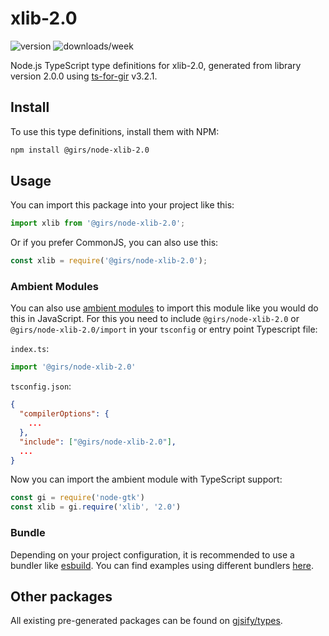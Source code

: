 
# xlib-2.0

![version](https://img.shields.io/npm/v/@girs/node-xlib-2.0)
![downloads/week](https://img.shields.io/npm/dw/@girs/node-xlib-2.0)


Node.js TypeScript type definitions for xlib-2.0, generated from library version 2.0.0 using [ts-for-gir](https://github.com/gjsify/ts-for-gir) v3.2.1.


## Install

To use this type definitions, install them with NPM:
```bash
npm install @girs/node-xlib-2.0
```

## Usage

You can import this package into your project like this:
```ts
import xlib from '@girs/node-xlib-2.0';
```

Or if you prefer CommonJS, you can also use this:
```ts
const xlib = require('@girs/node-xlib-2.0');
```

### Ambient Modules

You can also use [ambient modules](https://github.com/gjsify/ts-for-gir/tree/main/packages/cli#ambient-modules) to import this module like you would do this in JavaScript.
For this you need to include `@girs/node-xlib-2.0` or `@girs/node-xlib-2.0/import` in your `tsconfig` or entry point Typescript file:

`index.ts`:
```ts
import '@girs/node-xlib-2.0'
```

`tsconfig.json`:
```json
{
  "compilerOptions": {
    ...
  },
  "include": ["@girs/node-xlib-2.0"],
  ...
}
```

Now you can import the ambient module with TypeScript support: 

```ts
const gi = require('node-gtk')
const xlib = gi.require('xlib', '2.0')
```


### Bundle

Depending on your project configuration, it is recommended to use a bundler like [esbuild](https://esbuild.github.io/). You can find examples using different bundlers [here](https://github.com/gjsify/ts-for-gir/tree/main/examples).

## Other packages

All existing pre-generated packages can be found on [gjsify/types](https://github.com/gjsify/types).

